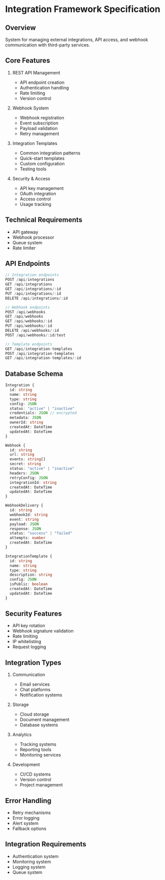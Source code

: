 # Integration Framework Specification

## Overview
System for managing external integrations, API access, and webhook communication with third-party services.

## Core Features
1. REST API Management
   - API endpoint creation
   - Authentication handling
   - Rate limiting
   - Version control

2. Webhook System
   - Webhook registration
   - Event subscription
   - Payload validation
   - Retry management

3. Integration Templates
   - Common integration patterns
   - Quick-start templates
   - Custom configuration
   - Testing tools

4. Security & Access
   - API key management
   - OAuth integration
   - Access control
   - Usage tracking

## Technical Requirements
- API gateway
- Webhook processor
- Queue system
- Rate limiter

## API Endpoints
```typescript
// Integration endpoints
POST /api/integrations
GET /api/integrations
GET /api/integrations/:id
PUT /api/integrations/:id
DELETE /api/integrations/:id

// Webhook endpoints
POST /api/webhooks
GET /api/webhooks
GET /api/webhooks/:id
PUT /api/webhooks/:id
DELETE /api/webhooks/:id
POST /api/webhooks/:id/test

// Template endpoints
GET /api/integration-templates
POST /api/integration-templates
GET /api/integration-templates/:id
```

## Database Schema
```typescript
Integration {
  id: string
  name: string
  type: string
  config: JSON
  status: "active" | "inactive"
  credentials: JSON // encrypted
  metadata: JSON
  ownerId: string
  createdAt: DateTime
  updatedAt: DateTime
}

Webhook {
  id: string
  url: string
  events: string[]
  secret: string
  status: "active" | "inactive"
  headers: JSON
  retryConfig: JSON
  integrationId: string
  createdAt: DateTime
  updatedAt: DateTime
}

WebhookDelivery {
  id: string
  webhookId: string
  event: string
  payload: JSON
  response: JSON
  status: "success" | "failed"
  attempts: number
  createdAt: DateTime
}

IntegrationTemplate {
  id: string
  name: string
  type: string
  description: string
  config: JSON
  isPublic: boolean
  createdAt: DateTime
  updatedAt: DateTime
}
```

## Security Features
- API key rotation
- Webhook signature validation
- Rate limiting
- IP whitelisting
- Request logging

## Integration Types
1. Communication
   - Email services
   - Chat platforms
   - Notification systems

2. Storage
   - Cloud storage
   - Document management
   - Database systems

3. Analytics
   - Tracking systems
   - Reporting tools
   - Monitoring services

4. Development
   - CI/CD systems
   - Version control
   - Project management

## Error Handling
- Retry mechanisms
- Error logging
- Alert system
- Fallback options

## Integration Requirements
- Authentication system
- Monitoring system
- Logging system
- Queue system